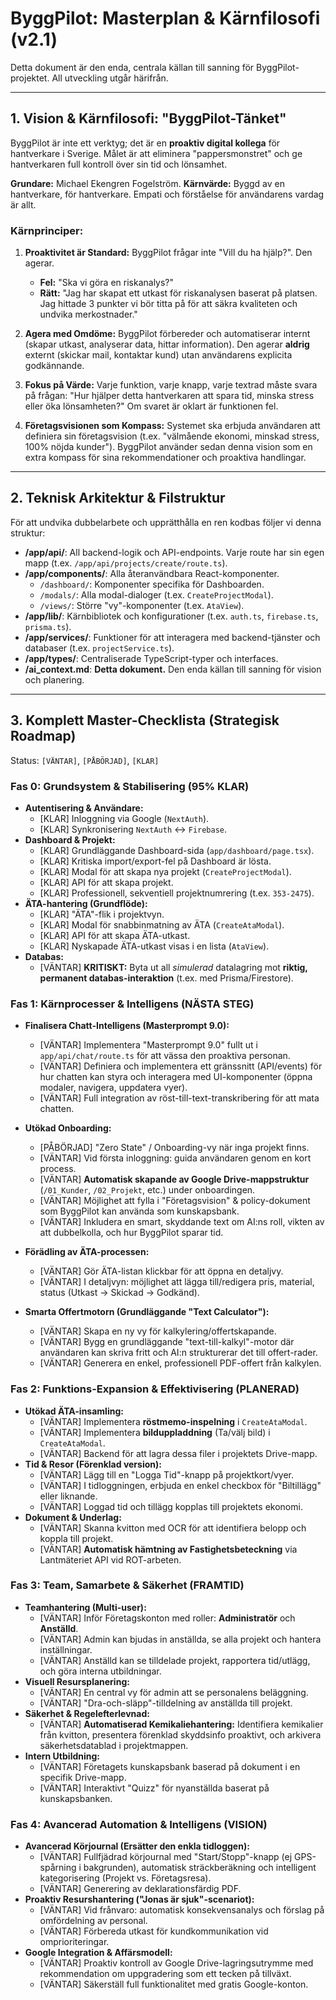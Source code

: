 # ByggPilot: Masterplan & Kärnfilosofi (v2.1)

Detta dokument är den enda, centrala källan till sanning för ByggPilot-projektet. All utveckling utgår härifrån.

---

## 1. Vision & Kärnfilosofi: "ByggPilot-Tänket"

ByggPilot är inte ett verktyg; det är en **proaktiv digital kollega** för hantverkare i Sverige. Målet är att eliminera "pappersmonstret" och ge hantverkaren full kontroll över sin tid och lönsamhet.

**Grundare:** Michael Ekengren Fogelström.
**Kärnvärde:** Byggd av en hantverkare, för hantverkare. Empati och förståelse för användarens vardag är allt.

### Kärnprinciper:

1.  **Proaktivitet är Standard:** ByggPilot frågar inte "Vill du ha hjälp?". Den agerar.
    *   **Fel:** "Ska vi göra en riskanalys?"
    *   **Rätt:** "Jag har skapat ett utkast för riskanalysen baserat på platsen. Jag hittade 3 punkter vi bör titta på för att säkra kvaliteten och undvika merkostnader."

2.  **Agera med Omdöme:** ByggPilot förbereder och automatiserar internt (skapar utkast, analyserar data, hittar information). Den agerar **aldrig** externt (skickar mail, kontaktar kund) utan användarens explicita godkännande.

3.  **Fokus på Värde:** Varje funktion, varje knapp, varje textrad måste svara på frågan: "Hur hjälper detta hantverkaren att spara tid, minska stress eller öka lönsamheten?" Om svaret är oklart är funktionen fel.

4.  **Företagsvisionen som Kompass:** Systemet ska erbjuda användaren att definiera sin företagsvision (t.ex. "välmående ekonomi, minskad stress, 100% nöjda kunder"). ByggPilot använder sedan denna vision som en extra kompass för sina rekommendationer och proaktiva handlingar.

---

## 2. Teknisk Arkitektur & Filstruktur

För att undvika dubbelarbete och upprätthålla en ren kodbas följer vi denna struktur:

*   **/app/api/**: All backend-logik och API-endpoints. Varje route har sin egen mapp (t.ex. `/app/api/projects/create/route.ts`).
*   **/app/components/**: Alla återanvändbara React-komponenter.
    *   `/dashboard/`: Komponenter specifika för Dashboarden.
    *   `/modals/`: Alla modal-dialoger (t.ex. `CreateProjectModal`).
    *   `/views/`: Större "vy"-komponenter (t.ex. `AtaView`).
*   **/app/lib/**: Kärnbibliotek och konfigurationer (t.ex. `auth.ts`, `firebase.ts`, `prisma.ts`).
*   **/app/services/**: Funktioner för att interagera med backend-tjänster och databaser (t.ex. `projectService.ts`).
*   **/app/types/**: Centraliserade TypeScript-typer och interfaces.
*   **/ai_context.md**: **Detta dokument.** Den enda källan till sanning för vision och planering.

---

## 3. Komplett Master-Checklista (Strategisk Roadmap)

Status: `[VÄNTAR]`, `[PÅBÖRJAD]`, `[KLAR]`

### Fas 0: Grundsystem & Stabilisering (95% KLAR)

*   **Autentisering & Användare:**
    *   [KLAR] Inloggning via Google (`NextAuth`).
    *   [KLAR] Synkronisering `NextAuth` <-> `Firebase`.
*   **Dashboard & Projekt:**
    *   [KLAR] Grundläggande Dashboard-sida (`app/dashboard/page.tsx`).
    *   [KLAR] Kritiska import/export-fel på Dashboard är lösta.
    *   [KLAR] Modal för att skapa nya projekt (`CreateProjectModal`).
    *   [KLAR] API för att skapa projekt.
    *   [KLAR] Professionell, sekventiell projektnumrering (t.ex. `353-2475`).
*   **ÄTA-hantering (Grundflöde):**
    *   [KLAR] "ÄTA"-flik i projektvyn.
    *   [KLAR] Modal för snabbinmatning av ÄTA (`CreateAtaModal`).
    *   [KLAR] API för att skapa ÄTA-utkast.
    *   [KLAR] Nyskapade ÄTA-utkast visas i en lista (`AtaView`).
*   **Databas:**
    *   [VÄNTAR] **KRITISKT:** Byta ut all *simulerad* datalagring mot **riktig, permanent databas-interaktion** (t.ex. med Prisma/Firestore).

### Fas 1: Kärnprocesser & Intelligens (NÄSTA STEG)

*   **Finalisera Chatt-Intelligens (Masterprompt 9.0):**
    *   [VÄNTAR] Implementera "Masterprompt 9.0" fullt ut i `app/api/chat/route.ts` för att vässa den proaktiva personan.
    *   [VÄNTAR] Definiera och implementera ett gränssnitt (API/events) för hur chatten kan styra och interagera med UI-komponenter (öppna modaler, navigera, uppdatera vyer).
    *   [VÄNTAR] Full integration av röst-till-text-transkribering för att mata chatten.

*   **Utökad Onboarding:**
    *   [PÅBÖRJAD] "Zero State" / Onboarding-vy när inga projekt finns.
    *   [VÄNTAR] Vid första inloggning: guida användaren genom en kort process.
    *   [VÄNTAR] **Automatisk skapande av Google Drive-mappstruktur** (`/01_Kunder`, `/02_Projekt`, etc.) under onboardingen.
    *   [VÄNTAR] Möjlighet att fylla i "Företagsvision" & policy-dokument som ByggPilot kan använda som kunskapsbank.
    *   [VÄNTAR] Inkludera en smart, skyddande text om AI:ns roll, vikten av att dubbelkolla, och hur ByggPilot sparar tid.
*   **Förädling av ÄTA-processen:**
    *   [VÄNTAR] Gör ÄTA-listan klickbar för att öppna en detaljvy.
    *   [VÄNTAR] I detaljvyn: möjlighet att lägga till/redigera pris, material, status (Utkast -> Skickad -> Godkänd).
*   **Smarta Offertmotorn (Grundläggande "Text Calculator"):**
    *   [VÄNTAR] Skapa en ny vy för kalkylering/offertskapande.
    *   [VÄNTAR] Bygg en grundläggande "text-till-kalkyl"-motor där användaren kan skriva fritt och AI:n strukturerar det till offert-rader.
    *   [VÄNTAR] Generera en enkel, professionell PDF-offert från kalkylen.

### Fas 2: Funktions-Expansion & Effektivisering (PLANERAD)

*   **Utökad ÄTA-insamling:**
    *   [VÄNTAR] Implementera **röstmemo-inspelning** i `CreateAtaModal`.
    *   [VÄNTAR] Implementera **bilduppladdning** (Ta/välj bild) i `CreateAtaModal`.
    *   [VÄNTAR] Backend för att lagra dessa filer i projektets Drive-mapp.
*   **Tid & Resor (Förenklad version):**
    *   [VÄNTAR] Lägg till en "Logga Tid"-knapp på projektkort/vyer.
    *   [VÄNTAR] I tidloggningen, erbjuda en enkel checkbox för "Biltillägg" eller liknande.
    *   [VÄNTAR] Loggad tid och tillägg kopplas till projektets ekonomi.
*   **Dokument & Underlag:**
    *   [VÄNTAR] Skanna kvitton med OCR för att identifiera belopp och koppla till projekt.
    *   [VÄNTAR] **Automatisk hämtning av Fastighetsbeteckning** via Lantmäteriet API vid ROT-arbeten.

### Fas 3: Team, Samarbete & Säkerhet (FRAMTID)

*   **Teamhantering (Multi-user):**
    *   [VÄNTAR] Inför Företagskonton med roller: **Administratör** och **Anställd**.
    *   [VÄNTAR] Admin kan bjudas in anställda, se alla projekt och hantera inställningar.
    *   [VÄNTAR] Anställd kan se tilldelade projekt, rapportera tid/utlägg, och göra interna utbildningar.
*   **Visuell Resursplanering:**
    *   [VÄNTAR] En central vy för admin att se personalens beläggning.
    *   [VÄNTAR] "Dra-och-släpp"-tilldelning av anställda till projekt.
*   **Säkerhet & Regelefterlevnad:**
    *   [VÄNTAR] **Automatiserad Kemikaliehantering:** Identifiera kemikalier från kvitton, presentera förenklad skyddsinfo proaktivt, och arkivera säkerhetsdatablad i projektmappen.
*   **Intern Utbildning:**
    *   [VÄNTAR] Företagets kunskapsbank baserad på dokument i en specifik Drive-mapp.
    *   [VÄNTAR] Interaktivt "Quizz" för nyanställda baserat på kunskapsbanken.

### Fas 4: Avancerad Automation & Intelligens (VISION)

*   **Avancerad Körjournal (Ersätter den enkla tidloggen):**
    *   [VÄNTAR] Fullfjädrad körjournal med "Start/Stopp"-knapp (ej GPS-spårning i bakgrunden), automatisk sträckberäkning och intelligent kategorisering (Projekt vs. Företagsresa).
    *   [VÄNTAR] Generering av deklarationsfärdig PDF.
*   **Proaktiv Resurshantering ("Jonas är sjuk"-scenariot):**
    *   [VÄNTAR] Vid frånvaro: automatisk konsekvensanalys och förslag på omfördelning av personal.
    *   [VÄNTAR] Förbereda utkast för kundkommunikation vid omprioriteringar.
*   **Google Integration & Affärsmodell:**
    *   [VÄNTAR] Proaktiv kontroll av Google Drive-lagringsutrymme med rekommendation om uppgradering som ett tecken på tillväxt.
    *   [VÄNTAR] Säkerställ full funktionalitet med gratis Google-konton.
